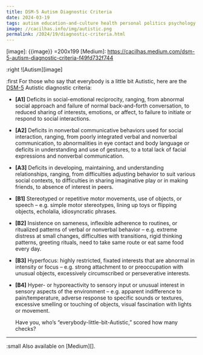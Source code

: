 ```yaml
---
title: DSM-5 Autism Diagnostic Criteria
date: 2024-03-19
tags: autism education-and-culture health personal politics psychology
image: //cacilhas.info/img/autistic.png
permalink: /2024/19/diagnostic-criteria.html
---
```

[DSM-5]: https://www.cdc.gov/ncbddd/autism/hcp-dsm.html
[image]: {{image}} =200x199
[Medium]: https://cacilhas.medium.com/dsm-5-autism-diagnostic-criteria-f49fd732f744

:right ![Autism][image]

:first For those who say that everybody is a little bit Autistic, here are the
[DSM-5][] Autistic diagnostic criteria:

- **[A1]** Deficits in social-emotional reciprocity, ranging, from abnormal
  social approach and failure of normal back-and-forth conversation, to reduced
  sharing of interests, emotions, or affect, to failure to initiate or respond
  to social interactions.
- **[A2]** Deficits in nonverbal communicative behaviors used for social
  interaction, ranging, from poorly integrated verbal and nonverbal
  communication, to abnormalities in eye contact and body language or deficits
  in understanding and use of gestures, to a total lack of facial expressions
  and nonverbal communication.
- **[A3]** Deficits in developing, maintaining, and understanding relationships,
  ranging, from difficulties adjusting behavior to suit various social contexts,
  to difficulties in sharing imaginative play or in making friends, to absence
  of interest in peers.
- **[B1]** Stereotyped or repetitive motor movements, use of objects, or speech
  – e.g. simple motor stereotypes, lining up toys or flipping objects,
  echolalia, idiosyncratic phrases.
- **[B2]** Insistence on sameness, inflexible adherence to routines, or
  ritualized patterns of verbal or nonverbal behavior – e.g. extreme distress at
  small changes, difficulties with transitions, rigid thinking patterns,
  greeting rituals, need to take same route or eat same food every day.
- **[B3]** Hyperfocus: highly restricted, fixated interests that are abnormal in
  intensity or focus – e.g. strong attachment to or preoccupation with unusual
  objects, excessively circumscribed or perseverative interests.
- **[B4]** Hyper- or hyporeactivity to sensory input or unusual interest in
  sensory aspects of the environment – e.g. apparent indifference to
  pain/temperature, adverse response to specific sounds or textures, excessive
  smelling or touching of objects, visual fascination with lights or movement.

  Have you, who’s “everybody-little-bit-Autistic,” scored how many checks?

-----

:small Also available on [Medium][].
